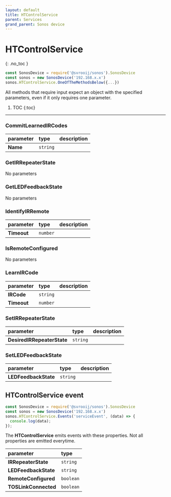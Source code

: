 ```yaml
---
layout: default
title: HTControlService
parent: Services
grand_parent: Sonos device
---
```

# HTControlService
{: .no_toc }

```js
const SonosDevice = require('@svrooij/sonos').SonosDevice
const sonos = new SonosDevice('192.168.x.x')
sonos.HTControlService.OneOfTheMethodsBelow({...})
```

All methods that require input expect an object with the specified parameters, even if it only requires one parameter.

1. TOC
{:toc}

---

### CommitLearnedIRCodes

| parameter | type | description |
|:----------|:-----|:------------|
| **Name** | `string` |  |

### GetIRRepeaterState

No parameters

### GetLEDFeedbackState

No parameters

### IdentifyIRRemote

| parameter | type | description |
|:----------|:-----|:------------|
| **Timeout** | `number` |  |

### IsRemoteConfigured

No parameters

### LearnIRCode

| parameter | type | description |
|:----------|:-----|:------------|
| **IRCode** | `string` |  |
| **Timeout** | `number` |  |

### SetIRRepeaterState

| parameter | type | description |
|:----------|:-----|:------------|
| **DesiredIRRepeaterState** | `string` |  |

### SetLEDFeedbackState

| parameter | type | description |
|:----------|:-----|:------------|
| **LEDFeedbackState** | `string` |  |

## HTControlService event

```js
const SonosDevice = require('@svrooij/sonos').SonosDevice
const sonos = new SonosDevice('192.168.x.x')
sonos.HTControlService.Events('serviceEvent', (data) => {
  console.log(data);
});
```

The **HTControlService** emits events with these properties. Not all properties are emitted everytime.

| parameter | type |
|:----------|:-----|
| **IRRepeaterState** | `string` |
| **LEDFeedbackState** | `string` |
| **RemoteConfigured** | `boolean` |
| **TOSLinkConnected** | `boolean` |
